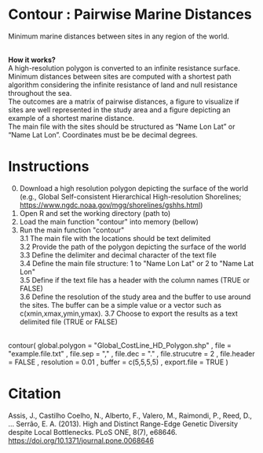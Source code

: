 # Contour : Pairwise Marine Distances

Minimum marine distances between sites in any region of the world.<br><br>

<b>How it works?</b><br>
A high-resolution polygon is converted to an infinite resistance surface. <br>
Minimum distances between sites are computed with a shortest path algorithm considering the infinite resistance of land and null resistance throughout the sea. <br>
The outcomes are a matrix of pairwise distances, a figure to visualize if sites are well represented in the study area and a figure depicting an example of a shortest marine distance. <br>
The main file with the sites should be structured as “Name Lon Lat” or “Name Lat Lon”. Coordinates must be be decimal degrees.

# Instructions

0. Download a high resolution polygon depicting the surface of the world (e.g., Global Self-consistent Hierarchical High-resolution Shorelines; https://www.ngdc.noaa.gov/mgg/shorelines/gshhs.html) <br>
1. Open R and set the working directory (path to) <br>
2. Load the main function "contour" into memory (bellow) <br>
3. Run the  main function "contour" <br>
3.1 The main file with the locations should be text delimited <br>
3.2 Provide the path of the polygon depicting the surface of the world <br>
3.3 Define the delimiter and decimal character of the text file <br>
3.4 Define the main file structure: 1 to "Name Lon Lat" or 2 to "Name Lat Lon" <br>
3.5 Define if the text file has a header with the column names (TRUE or FALSE) <br>
3.6 Define the resolution of the study area and the buffer to use around the sites.  The buffer can be a simple value or a vector such as c(xmin,xmax,ymin,ymax). 
3.7 Choose to export the results as a text delimited file (TRUE or FALSE) <br><br>

contour(  global.polygon = "Global_CostLine_HD_Polygon.shp" ,
file = "example.file.txt" , 
file.sep = "," ,
file.dec = "." ,
file.strucutre = 2 , 
file.header = FALSE ,
resolution = 0.01 ,
buffer = c(5,5,5,5) ,
export.file = TRUE   ) <br>

# Citation
Assis, J., Castilho Coelho, N., Alberto, F., Valero, M., Raimondi, P., Reed, D., … Serrão, E. A. (2013). High and Distinct Range-Edge Genetic Diversity despite Local Bottlenecks. PLoS ONE, 8(7), e68646. https://doi.org/10.1371/journal.pone.0068646
